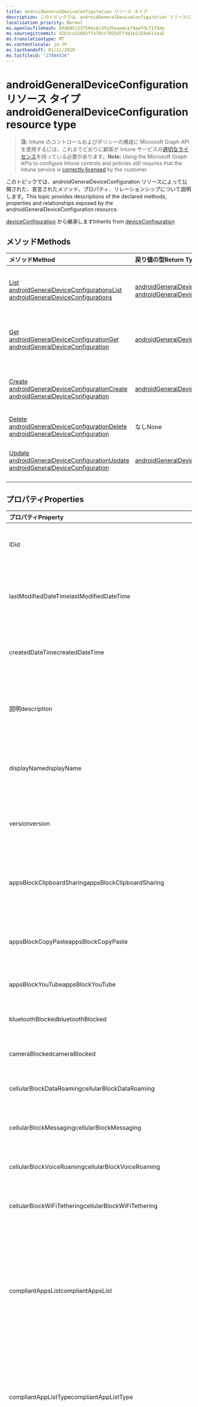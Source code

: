 ```yaml
---
title: androidGeneralDeviceConfiguration リソース タイプ
description: このトピックでは、androidGeneralDeviceConfiguration リソースによって公開された、宣言されたメソッド、プロパティ、リレーションシップについて説明します。
localization_priority: Normal
ms.openlocfilehash: 69d6051337504c6c3fe35eaadce79aefdcf1fdde
ms.sourcegitcommit: d2b3ca32602ffa76cc7925d7f4d1e2258e611ea5
ms.translationtype: MT
ms.contentlocale: ja-JP
ms.lasthandoff: 01/11/2019
ms.locfileid: "27884526"
---
```

# <a name="androidgeneraldeviceconfiguration-resource-type"></a><span data-ttu-id="0c81f-103">androidGeneralDeviceConfiguration リソース タイプ</span><span class="sxs-lookup"><span data-stu-id="0c81f-103">androidGeneralDeviceConfiguration resource type</span></span>

> <span data-ttu-id="0c81f-104">**注:** Intune のコントロールおよびポリシーの構成に Microsoft Graph API を使用するには、これまでどおりに顧客が Intune サービスの[適切なライセンス](https://go.microsoft.com/fwlink/?linkid=839381)を持っている必要があります。</span><span class="sxs-lookup"><span data-stu-id="0c81f-104">**Note:** Using the Microsoft Graph APIs to configure Intune controls and policies still requires that the Intune service is [correctly licensed](https://go.microsoft.com/fwlink/?linkid=839381) by the customer.</span></span>

<span data-ttu-id="0c81f-105">このトピックでは、androidGeneralDeviceConfiguration リソースによって公開された、宣言されたメソッド、プロパティ、リレーションシップについて説明します。</span><span class="sxs-lookup"><span data-stu-id="0c81f-105">This topic provides descriptions of the declared methods, properties and relationships exposed by the androidGeneralDeviceConfiguration resource.</span></span>

<span data-ttu-id="0c81f-106">[deviceConfiguration](../resources/intune-deviceconfig-deviceconfiguration.md) から継承します</span><span class="sxs-lookup"><span data-stu-id="0c81f-106">Inherits from [deviceConfiguration](../resources/intune-deviceconfig-deviceconfiguration.md)</span></span>

## <a name="methods"></a><span data-ttu-id="0c81f-107">メソッド</span><span class="sxs-lookup"><span data-stu-id="0c81f-107">Methods</span></span>
|<span data-ttu-id="0c81f-108">メソッド</span><span class="sxs-lookup"><span data-stu-id="0c81f-108">Method</span></span>|<span data-ttu-id="0c81f-109">戻り値の型</span><span class="sxs-lookup"><span data-stu-id="0c81f-109">Return Type</span></span>|<span data-ttu-id="0c81f-110">説明</span><span class="sxs-lookup"><span data-stu-id="0c81f-110">Description</span></span>|
|:---|:---|:---|
|[<span data-ttu-id="0c81f-111">List androidGeneralDeviceConfigurations</span><span class="sxs-lookup"><span data-stu-id="0c81f-111">List androidGeneralDeviceConfigurations</span></span>](../api/intune-deviceconfig-androidgeneraldeviceconfiguration-list.md)|<span data-ttu-id="0c81f-112">[androidGeneralDeviceConfiguration](../resources/intune-deviceconfig-androidgeneraldeviceconfiguration.md) コレクション</span><span class="sxs-lookup"><span data-stu-id="0c81f-112">[androidGeneralDeviceConfiguration](../resources/intune-deviceconfig-androidgeneraldeviceconfiguration.md) collection</span></span>|<span data-ttu-id="0c81f-113">[androidGeneralDeviceConfiguration](../resources/intune-deviceconfig-androidgeneraldeviceconfiguration.md) オブジェクトのプロパティとリレーションシップをリストします。</span><span class="sxs-lookup"><span data-stu-id="0c81f-113">List properties and relationships of the [androidGeneralDeviceConfiguration](../resources/intune-deviceconfig-androidgeneraldeviceconfiguration.md) objects.</span></span>|
|[<span data-ttu-id="0c81f-114">Get androidGeneralDeviceConfiguration</span><span class="sxs-lookup"><span data-stu-id="0c81f-114">Get androidGeneralDeviceConfiguration</span></span>](../api/intune-deviceconfig-androidgeneraldeviceconfiguration-get.md)|[<span data-ttu-id="0c81f-115">androidGeneralDeviceConfiguration</span><span class="sxs-lookup"><span data-stu-id="0c81f-115">androidGeneralDeviceConfiguration</span></span>](../resources/intune-deviceconfig-androidgeneraldeviceconfiguration.md)|<span data-ttu-id="0c81f-116">[androidGeneralDeviceConfiguration](../resources/intune-deviceconfig-androidgeneraldeviceconfiguration.md) オブジェクトのプロパティとリレーションシップを読み取ります。</span><span class="sxs-lookup"><span data-stu-id="0c81f-116">Read properties and relationships of the [androidGeneralDeviceConfiguration](../resources/intune-deviceconfig-androidgeneraldeviceconfiguration.md) object.</span></span>|
|[<span data-ttu-id="0c81f-117">Create androidGeneralDeviceConfiguration</span><span class="sxs-lookup"><span data-stu-id="0c81f-117">Create androidGeneralDeviceConfiguration</span></span>](../api/intune-deviceconfig-androidgeneraldeviceconfiguration-create.md)|[<span data-ttu-id="0c81f-118">androidGeneralDeviceConfiguration</span><span class="sxs-lookup"><span data-stu-id="0c81f-118">androidGeneralDeviceConfiguration</span></span>](../resources/intune-deviceconfig-androidgeneraldeviceconfiguration.md)|<span data-ttu-id="0c81f-119">新しい [androidGeneralDeviceConfiguration](../resources/intune-deviceconfig-androidgeneraldeviceconfiguration.md) オブジェクトを作成します。</span><span class="sxs-lookup"><span data-stu-id="0c81f-119">Create a new [androidGeneralDeviceConfiguration](../resources/intune-deviceconfig-androidgeneraldeviceconfiguration.md) object.</span></span>|
|[<span data-ttu-id="0c81f-120">Delete androidGeneralDeviceConfiguration</span><span class="sxs-lookup"><span data-stu-id="0c81f-120">Delete androidGeneralDeviceConfiguration</span></span>](../api/intune-deviceconfig-androidgeneraldeviceconfiguration-delete.md)|<span data-ttu-id="0c81f-121">なし</span><span class="sxs-lookup"><span data-stu-id="0c81f-121">None</span></span>|<span data-ttu-id="0c81f-122">[androidGeneralDeviceConfiguration](../resources/intune-deviceconfig-androidgeneraldeviceconfiguration.md) を削除します。</span><span class="sxs-lookup"><span data-stu-id="0c81f-122">Deletes a [androidGeneralDeviceConfiguration](../resources/intune-deviceconfig-androidgeneraldeviceconfiguration.md).</span></span>|
|[<span data-ttu-id="0c81f-123">Update androidGeneralDeviceConfiguration</span><span class="sxs-lookup"><span data-stu-id="0c81f-123">Update androidGeneralDeviceConfiguration</span></span>](../api/intune-deviceconfig-androidgeneraldeviceconfiguration-update.md)|[<span data-ttu-id="0c81f-124">androidGeneralDeviceConfiguration</span><span class="sxs-lookup"><span data-stu-id="0c81f-124">androidGeneralDeviceConfiguration</span></span>](../resources/intune-deviceconfig-androidgeneraldeviceconfiguration.md)|<span data-ttu-id="0c81f-125">[androidGeneralDeviceConfiguration](../resources/intune-deviceconfig-androidgeneraldeviceconfiguration.md) オブジェクトのプロパティを更新します。</span><span class="sxs-lookup"><span data-stu-id="0c81f-125">Update the properties of a [androidGeneralDeviceConfiguration](../resources/intune-deviceconfig-androidgeneraldeviceconfiguration.md) object.</span></span>|

## <a name="properties"></a><span data-ttu-id="0c81f-126">プロパティ</span><span class="sxs-lookup"><span data-stu-id="0c81f-126">Properties</span></span>
|<span data-ttu-id="0c81f-127">プロパティ</span><span class="sxs-lookup"><span data-stu-id="0c81f-127">Property</span></span>|<span data-ttu-id="0c81f-128">種類</span><span class="sxs-lookup"><span data-stu-id="0c81f-128">Type</span></span>|<span data-ttu-id="0c81f-129">説明</span><span class="sxs-lookup"><span data-stu-id="0c81f-129">Description</span></span>|
|:---|:---|:---|
|<span data-ttu-id="0c81f-130">ID</span><span class="sxs-lookup"><span data-stu-id="0c81f-130">id</span></span>|<span data-ttu-id="0c81f-131">String</span><span class="sxs-lookup"><span data-stu-id="0c81f-131">String</span></span>|<span data-ttu-id="0c81f-132">エンティティのキー。</span><span class="sxs-lookup"><span data-stu-id="0c81f-132">Key of the entity.</span></span> <span data-ttu-id="0c81f-133">[deviceConfiguration](../resources/intune-deviceconfig-deviceconfiguration.md) から継承します</span><span class="sxs-lookup"><span data-stu-id="0c81f-133">Inherited from [deviceConfiguration](../resources/intune-deviceconfig-deviceconfiguration.md)</span></span>|
|<span data-ttu-id="0c81f-134">lastModifiedDateTime</span><span class="sxs-lookup"><span data-stu-id="0c81f-134">lastModifiedDateTime</span></span>|<span data-ttu-id="0c81f-135">DateTimeOffset</span><span class="sxs-lookup"><span data-stu-id="0c81f-135">DateTimeOffset</span></span>|<span data-ttu-id="0c81f-136">オブジェクトが最後に変更された DateTime。</span><span class="sxs-lookup"><span data-stu-id="0c81f-136">DateTime the object was last modified.</span></span> <span data-ttu-id="0c81f-137">[deviceConfiguration](../resources/intune-deviceconfig-deviceconfiguration.md) から継承します</span><span class="sxs-lookup"><span data-stu-id="0c81f-137">Inherited from [deviceConfiguration](../resources/intune-deviceconfig-deviceconfiguration.md)</span></span>|
|<span data-ttu-id="0c81f-138">createdDateTime</span><span class="sxs-lookup"><span data-stu-id="0c81f-138">createdDateTime</span></span>|<span data-ttu-id="0c81f-139">DateTimeOffset</span><span class="sxs-lookup"><span data-stu-id="0c81f-139">DateTimeOffset</span></span>|<span data-ttu-id="0c81f-140">オブジェクトが作成された DateTime。</span><span class="sxs-lookup"><span data-stu-id="0c81f-140">DateTime the object was created.</span></span> <span data-ttu-id="0c81f-141">[deviceConfiguration](../resources/intune-deviceconfig-deviceconfiguration.md) から継承します</span><span class="sxs-lookup"><span data-stu-id="0c81f-141">Inherited from [deviceConfiguration](../resources/intune-deviceconfig-deviceconfiguration.md)</span></span>|
|<span data-ttu-id="0c81f-142">説明</span><span class="sxs-lookup"><span data-stu-id="0c81f-142">description</span></span>|<span data-ttu-id="0c81f-143">String</span><span class="sxs-lookup"><span data-stu-id="0c81f-143">String</span></span>|<span data-ttu-id="0c81f-144">デバイス構成について管理者が提供した説明。</span><span class="sxs-lookup"><span data-stu-id="0c81f-144">Admin provided description of the Device Configuration.</span></span> <span data-ttu-id="0c81f-145">[deviceConfiguration](../resources/intune-deviceconfig-deviceconfiguration.md) から継承します</span><span class="sxs-lookup"><span data-stu-id="0c81f-145">Inherited from [deviceConfiguration](../resources/intune-deviceconfig-deviceconfiguration.md)</span></span>|
|<span data-ttu-id="0c81f-146">displayName</span><span class="sxs-lookup"><span data-stu-id="0c81f-146">displayName</span></span>|<span data-ttu-id="0c81f-147">String</span><span class="sxs-lookup"><span data-stu-id="0c81f-147">String</span></span>|<span data-ttu-id="0c81f-148">デバイス構成について管理者が指定した名前。</span><span class="sxs-lookup"><span data-stu-id="0c81f-148">Admin provided name of the device configuration.</span></span> <span data-ttu-id="0c81f-149">[deviceConfiguration](../resources/intune-deviceconfig-deviceconfiguration.md) から継承します</span><span class="sxs-lookup"><span data-stu-id="0c81f-149">Inherited from [deviceConfiguration](../resources/intune-deviceconfig-deviceconfiguration.md)</span></span>|
|<span data-ttu-id="0c81f-150">version</span><span class="sxs-lookup"><span data-stu-id="0c81f-150">version</span></span>|<span data-ttu-id="0c81f-151">Int32</span><span class="sxs-lookup"><span data-stu-id="0c81f-151">Int32</span></span>|<span data-ttu-id="0c81f-152">デバイス構成のバージョン。</span><span class="sxs-lookup"><span data-stu-id="0c81f-152">Version of the device configuration.</span></span> <span data-ttu-id="0c81f-153">[deviceConfiguration](../resources/intune-deviceconfig-deviceconfiguration.md) から継承します</span><span class="sxs-lookup"><span data-stu-id="0c81f-153">Inherited from [deviceConfiguration](../resources/intune-deviceconfig-deviceconfiguration.md)</span></span>|
|<span data-ttu-id="0c81f-154">appsBlockClipboardSharing</span><span class="sxs-lookup"><span data-stu-id="0c81f-154">appsBlockClipboardSharing</span></span>|<span data-ttu-id="0c81f-155">Boolean</span><span class="sxs-lookup"><span data-stu-id="0c81f-155">Boolean</span></span>|<span data-ttu-id="0c81f-156">アプリケーション間でコピー/貼り付けを行うためのクリップボードの共有をブロックするかどうかを示します。</span><span class="sxs-lookup"><span data-stu-id="0c81f-156">Indicates whether or not to block clipboard sharing to copy and paste between applications.</span></span>|
|<span data-ttu-id="0c81f-157">appsBlockCopyPaste</span><span class="sxs-lookup"><span data-stu-id="0c81f-157">appsBlockCopyPaste</span></span>|<span data-ttu-id="0c81f-158">Boolean</span><span class="sxs-lookup"><span data-stu-id="0c81f-158">Boolean</span></span>|<span data-ttu-id="0c81f-159">アプリケーション内でのコピー/貼り付けをブロックするかどうかを示します。</span><span class="sxs-lookup"><span data-stu-id="0c81f-159">Indicates whether or not to block copy and paste within applications.</span></span>|
|<span data-ttu-id="0c81f-160">appsBlockYouTube</span><span class="sxs-lookup"><span data-stu-id="0c81f-160">appsBlockYouTube</span></span>|<span data-ttu-id="0c81f-161">Boolean</span><span class="sxs-lookup"><span data-stu-id="0c81f-161">Boolean</span></span>|<span data-ttu-id="0c81f-162">YouTube アプリをブロックするかどうかを示します。</span><span class="sxs-lookup"><span data-stu-id="0c81f-162">Indicates whether or not to block the YouTube app.</span></span>|
|<span data-ttu-id="0c81f-163">bluetoothBlocked</span><span class="sxs-lookup"><span data-stu-id="0c81f-163">bluetoothBlocked</span></span>|<span data-ttu-id="0c81f-164">Boolean</span><span class="sxs-lookup"><span data-stu-id="0c81f-164">Boolean</span></span>|<span data-ttu-id="0c81f-165">Bluetooth をブロックするかどうかを示します。</span><span class="sxs-lookup"><span data-stu-id="0c81f-165">Indicates whether or not to block Bluetooth.</span></span>|
|<span data-ttu-id="0c81f-166">cameraBlocked</span><span class="sxs-lookup"><span data-stu-id="0c81f-166">cameraBlocked</span></span>|<span data-ttu-id="0c81f-167">Boolean</span><span class="sxs-lookup"><span data-stu-id="0c81f-167">Boolean</span></span>|<span data-ttu-id="0c81f-168">カメラの使用を禁止するかどうかを示します。</span><span class="sxs-lookup"><span data-stu-id="0c81f-168">Indicates whether or not to block the use of the camera.</span></span>|
|<span data-ttu-id="0c81f-169">cellularBlockDataRoaming</span><span class="sxs-lookup"><span data-stu-id="0c81f-169">cellularBlockDataRoaming</span></span>|<span data-ttu-id="0c81f-170">Boolean</span><span class="sxs-lookup"><span data-stu-id="0c81f-170">Boolean</span></span>|<span data-ttu-id="0c81f-171">データ ローミングをブロックするかどうかを示します。</span><span class="sxs-lookup"><span data-stu-id="0c81f-171">Indicates whether or not to block data roaming.</span></span>|
|<span data-ttu-id="0c81f-172">cellularBlockMessaging</span><span class="sxs-lookup"><span data-stu-id="0c81f-172">cellularBlockMessaging</span></span>|<span data-ttu-id="0c81f-173">Boolean</span><span class="sxs-lookup"><span data-stu-id="0c81f-173">Boolean</span></span>|<span data-ttu-id="0c81f-174">SMS/MMS メッセージングをブロックするかどうかを示します。</span><span class="sxs-lookup"><span data-stu-id="0c81f-174">Indicates whether or not to block SMS/MMS messaging.</span></span>|
|<span data-ttu-id="0c81f-175">cellularBlockVoiceRoaming</span><span class="sxs-lookup"><span data-stu-id="0c81f-175">cellularBlockVoiceRoaming</span></span>|<span data-ttu-id="0c81f-176">Boolean</span><span class="sxs-lookup"><span data-stu-id="0c81f-176">Boolean</span></span>|<span data-ttu-id="0c81f-177">音声通話ローミングをブロックするかどうかを示します。</span><span class="sxs-lookup"><span data-stu-id="0c81f-177">Indicates whether or not to block voice roaming.</span></span>|
|<span data-ttu-id="0c81f-178">cellularBlockWiFiTethering</span><span class="sxs-lookup"><span data-stu-id="0c81f-178">cellularBlockWiFiTethering</span></span>|<span data-ttu-id="0c81f-179">Boolean</span><span class="sxs-lookup"><span data-stu-id="0c81f-179">Boolean</span></span>|<span data-ttu-id="0c81f-180">Wi-Fi テザリングの同期をブロックするかどうかを示します。</span><span class="sxs-lookup"><span data-stu-id="0c81f-180">Indicates whether or not to block syncing Wi-Fi tethering.</span></span>|
|<span data-ttu-id="0c81f-181">compliantAppsList</span><span class="sxs-lookup"><span data-stu-id="0c81f-181">compliantAppsList</span></span>|<span data-ttu-id="0c81f-182">[appListItem](../resources/intune-deviceconfig-applistitem.md) コレクション</span><span class="sxs-lookup"><span data-stu-id="0c81f-182">[appListItem](../resources/intune-deviceconfig-applistitem.md) collection</span></span>|<span data-ttu-id="0c81f-183">コンプライアンス内のアプリのリスト (CompliantAppListType によって制御される、許可リストまたは禁止リスト)。</span><span class="sxs-lookup"><span data-stu-id="0c81f-183">List of apps in the compliance (either allow list or block list, controlled by CompliantAppListType).</span></span> <span data-ttu-id="0c81f-184">このコレクションには、最大で 10000 個の要素を含めることができます。</span><span class="sxs-lookup"><span data-stu-id="0c81f-184">This collection can contain a maximum of 10000 elements.</span></span>|
|<span data-ttu-id="0c81f-185">compliantAppListType</span><span class="sxs-lookup"><span data-stu-id="0c81f-185">compliantAppListType</span></span>|[<span data-ttu-id="0c81f-186">appListType</span><span class="sxs-lookup"><span data-stu-id="0c81f-186">appListType</span></span>](../resources/intune-deviceconfig-applisttype.md)|<span data-ttu-id="0c81f-187">CompliantAppsList 内にあるリストの種類。</span><span class="sxs-lookup"><span data-stu-id="0c81f-187">Type of list that is in the CompliantAppsList.</span></span> <span data-ttu-id="0c81f-188">可能な値は、`none`、`appsInListCompliant`、`appsNotInListCompliant` です。</span><span class="sxs-lookup"><span data-stu-id="0c81f-188">Possible values are: `none`, `appsInListCompliant`, `appsNotInListCompliant`.</span></span>|
|<span data-ttu-id="0c81f-189">diagnosticDataBlockSubmission</span><span class="sxs-lookup"><span data-stu-id="0c81f-189">diagnosticDataBlockSubmission</span></span>|<span data-ttu-id="0c81f-190">Boolean</span><span class="sxs-lookup"><span data-stu-id="0c81f-190">Boolean</span></span>|<span data-ttu-id="0c81f-191">診断データの送信をブロックするかどうかを示します。</span><span class="sxs-lookup"><span data-stu-id="0c81f-191">Indicates whether or not to block diagnostic data submission.</span></span>|
|<span data-ttu-id="0c81f-192">locationServicesBlocked</span><span class="sxs-lookup"><span data-stu-id="0c81f-192">locationServicesBlocked</span></span>|<span data-ttu-id="0c81f-193">Boolean</span><span class="sxs-lookup"><span data-stu-id="0c81f-193">Boolean</span></span>|<span data-ttu-id="0c81f-194">位置情報サービスをブロックするかどうかを示します。</span><span class="sxs-lookup"><span data-stu-id="0c81f-194">Indicates whether or not to block location services.</span></span>|
|<span data-ttu-id="0c81f-195">googleAccountBlockAutoSync</span><span class="sxs-lookup"><span data-stu-id="0c81f-195">googleAccountBlockAutoSync</span></span>|<span data-ttu-id="0c81f-196">Boolean</span><span class="sxs-lookup"><span data-stu-id="0c81f-196">Boolean</span></span>|<span data-ttu-id="0c81f-197">Google アカウントの自動同期をブロックするかどうかを示します。</span><span class="sxs-lookup"><span data-stu-id="0c81f-197">Indicates whether or not to block Google account auto sync.</span></span>|
|<span data-ttu-id="0c81f-198">googlePlayStoreBlocked</span><span class="sxs-lookup"><span data-stu-id="0c81f-198">googlePlayStoreBlocked</span></span>|<span data-ttu-id="0c81f-199">Boolean</span><span class="sxs-lookup"><span data-stu-id="0c81f-199">Boolean</span></span>|<span data-ttu-id="0c81f-200">Google Play ストアをブロックするかどうかを示します。</span><span class="sxs-lookup"><span data-stu-id="0c81f-200">Indicates whether or not to block the Google Play store.</span></span>|
|<span data-ttu-id="0c81f-201">kioskModeBlockSleepButton</span><span class="sxs-lookup"><span data-stu-id="0c81f-201">kioskModeBlockSleepButton</span></span>|<span data-ttu-id="0c81f-202">Boolean</span><span class="sxs-lookup"><span data-stu-id="0c81f-202">Boolean</span></span>|<span data-ttu-id="0c81f-203">キオスク モード中に画面スリープ ボタンをブロックするかどうかを示します。</span><span class="sxs-lookup"><span data-stu-id="0c81f-203">Indicates whether or not to block the screen sleep button while in Kiosk Mode.</span></span>|
|<span data-ttu-id="0c81f-204">kioskModeBlockVolumeButtons</span><span class="sxs-lookup"><span data-stu-id="0c81f-204">kioskModeBlockVolumeButtons</span></span>|<span data-ttu-id="0c81f-205">Boolean</span><span class="sxs-lookup"><span data-stu-id="0c81f-205">Boolean</span></span>|<span data-ttu-id="0c81f-206">キオスク モード中にボリューム ボタンをブロックするかどうかを示します。</span><span class="sxs-lookup"><span data-stu-id="0c81f-206">Indicates whether or not to block the volume buttons while in Kiosk Mode.</span></span>|
|<span data-ttu-id="0c81f-207">kioskModeApps</span><span class="sxs-lookup"><span data-stu-id="0c81f-207">kioskModeApps</span></span>|<span data-ttu-id="0c81f-208">[appListItem](../resources/intune-deviceconfig-applistitem.md) コレクション</span><span class="sxs-lookup"><span data-stu-id="0c81f-208">[appListItem](../resources/intune-deviceconfig-applistitem.md) collection</span></span>|<span data-ttu-id="0c81f-209">デバイスがキオスク モードのときに実行できるアプリのリスト。</span><span class="sxs-lookup"><span data-stu-id="0c81f-209">A list of apps that will be allowed to run when the device is in Kiosk Mode.</span></span> <span data-ttu-id="0c81f-210">このコレクションには、最大で 500 個の要素を含めることができます。</span><span class="sxs-lookup"><span data-stu-id="0c81f-210">This collection can contain a maximum of 500 elements.</span></span>|
|<span data-ttu-id="0c81f-211">nfcBlocked</span><span class="sxs-lookup"><span data-stu-id="0c81f-211">nfcBlocked</span></span>|<span data-ttu-id="0c81f-212">Boolean</span><span class="sxs-lookup"><span data-stu-id="0c81f-212">Boolean</span></span>|<span data-ttu-id="0c81f-213">近距離無線通信をブロックするかどうかを示します。</span><span class="sxs-lookup"><span data-stu-id="0c81f-213">Indicates whether or not to block Near-Field Communication.</span></span>|
|<span data-ttu-id="0c81f-214">passwordBlockFingerprintUnlock</span><span class="sxs-lookup"><span data-stu-id="0c81f-214">passwordBlockFingerprintUnlock</span></span>|<span data-ttu-id="0c81f-215">Boolean</span><span class="sxs-lookup"><span data-stu-id="0c81f-215">Boolean</span></span>|<span data-ttu-id="0c81f-216">指紋によるロック解除を禁止するかどうかを示します。</span><span class="sxs-lookup"><span data-stu-id="0c81f-216">Indicates whether or not to block fingerprint unlock.</span></span>|
|<span data-ttu-id="0c81f-217">passwordBlockTrustAgents</span><span class="sxs-lookup"><span data-stu-id="0c81f-217">passwordBlockTrustAgents</span></span>|<span data-ttu-id="0c81f-218">Boolean</span><span class="sxs-lookup"><span data-stu-id="0c81f-218">Boolean</span></span>|<span data-ttu-id="0c81f-219">Smart Lock や他の信頼エージェントをブロックするかどうかを示します。</span><span class="sxs-lookup"><span data-stu-id="0c81f-219">Indicates whether or not to block Smart Lock and other trust agents.</span></span>|
|<span data-ttu-id="0c81f-220">passwordExpirationDays</span><span class="sxs-lookup"><span data-stu-id="0c81f-220">passwordExpirationDays</span></span>|<span data-ttu-id="0c81f-221">Int32</span><span class="sxs-lookup"><span data-stu-id="0c81f-221">Int32</span></span>|<span data-ttu-id="0c81f-222">パスワードの有効期限が切れるまでの日数。</span><span class="sxs-lookup"><span data-stu-id="0c81f-222">Number of days before the password expires.</span></span> <span data-ttu-id="0c81f-223">有効な値は 1 から 365 までです</span><span class="sxs-lookup"><span data-stu-id="0c81f-223">Valid values 1 to 365</span></span>|
|<span data-ttu-id="0c81f-224">passwordMinimumLength</span><span class="sxs-lookup"><span data-stu-id="0c81f-224">passwordMinimumLength</span></span>|<span data-ttu-id="0c81f-225">Int32</span><span class="sxs-lookup"><span data-stu-id="0c81f-225">Int32</span></span>|<span data-ttu-id="0c81f-226">パスワードの最小の長さ。</span><span class="sxs-lookup"><span data-stu-id="0c81f-226">Minimum length of passwords.</span></span> <span data-ttu-id="0c81f-227">有効な値は 4 から 16 までです</span><span class="sxs-lookup"><span data-stu-id="0c81f-227">Valid values 4 to 16</span></span>|
|<span data-ttu-id="0c81f-228">passwordMinutesOfInactivityBeforeScreenTimeout</span><span class="sxs-lookup"><span data-stu-id="0c81f-228">passwordMinutesOfInactivityBeforeScreenTimeout</span></span>|<span data-ttu-id="0c81f-229">Int32</span><span class="sxs-lookup"><span data-stu-id="0c81f-229">Int32</span></span>|<span data-ttu-id="0c81f-230">画面がタイムアウトになるまでの非アクティブ時間 (分)。</span><span class="sxs-lookup"><span data-stu-id="0c81f-230">Minutes of inactivity before the screen times out.</span></span>|
|<span data-ttu-id="0c81f-231">passwordPreviousPasswordBlockCount</span><span class="sxs-lookup"><span data-stu-id="0c81f-231">passwordPreviousPasswordBlockCount</span></span>|<span data-ttu-id="0c81f-232">Int32</span><span class="sxs-lookup"><span data-stu-id="0c81f-232">Int32</span></span>|<span data-ttu-id="0c81f-233">ブロックする、以前のパスワードの数。</span><span class="sxs-lookup"><span data-stu-id="0c81f-233">Number of previous passwords to block.</span></span> <span data-ttu-id="0c81f-234">有効な値は 0 から 24 までです</span><span class="sxs-lookup"><span data-stu-id="0c81f-234">Valid values 0 to 24</span></span>|
|<span data-ttu-id="0c81f-235">passwordSignInFailureCountBeforeFactoryReset</span><span class="sxs-lookup"><span data-stu-id="0c81f-235">passwordSignInFailureCountBeforeFactoryReset</span></span>|<span data-ttu-id="0c81f-236">Int32</span><span class="sxs-lookup"><span data-stu-id="0c81f-236">Int32</span></span>|<span data-ttu-id="0c81f-237">出荷時の設定にリセットされるまでの、失敗が許可されるサインインの回数。</span><span class="sxs-lookup"><span data-stu-id="0c81f-237">Number of sign in failures allowed before factory reset.</span></span> <span data-ttu-id="0c81f-238">有効な値は 4 から 11 までです</span><span class="sxs-lookup"><span data-stu-id="0c81f-238">Valid values 4 to 11</span></span>|
|<span data-ttu-id="0c81f-239">passwordRequiredType</span><span class="sxs-lookup"><span data-stu-id="0c81f-239">passwordRequiredType</span></span>|[<span data-ttu-id="0c81f-240">androidRequiredPasswordType</span><span class="sxs-lookup"><span data-stu-id="0c81f-240">androidRequiredPasswordType</span></span>](../resources/intune-deviceconfig-androidrequiredpasswordtype.md)|<span data-ttu-id="0c81f-241">必要なパスワードの種類。</span><span class="sxs-lookup"><span data-stu-id="0c81f-241">Type of password that is required.</span></span> <span data-ttu-id="0c81f-242">可能な値は、`deviceDefault`、`alphabetic`、`alphanumeric`、`alphanumericWithSymbols`、`lowSecurityBiometric`、`numeric`、`numericComplex`、`any` です。</span><span class="sxs-lookup"><span data-stu-id="0c81f-242">Possible values are: `deviceDefault`, `alphabetic`, `alphanumeric`, `alphanumericWithSymbols`, `lowSecurityBiometric`, `numeric`, `numericComplex`, `any`.</span></span>|
|<span data-ttu-id="0c81f-243">passwordRequired</span><span class="sxs-lookup"><span data-stu-id="0c81f-243">passwordRequired</span></span>|<span data-ttu-id="0c81f-244">Boolean</span><span class="sxs-lookup"><span data-stu-id="0c81f-244">Boolean</span></span>|<span data-ttu-id="0c81f-245">パスワードを要求するかどうかを指定します。</span><span class="sxs-lookup"><span data-stu-id="0c81f-245">Indicates whether or not to require a password.</span></span>|
|<span data-ttu-id="0c81f-246">powerOffBlocked</span><span class="sxs-lookup"><span data-stu-id="0c81f-246">powerOffBlocked</span></span>|<span data-ttu-id="0c81f-247">Boolean</span><span class="sxs-lookup"><span data-stu-id="0c81f-247">Boolean</span></span>|<span data-ttu-id="0c81f-248">デバイスの電源オフをブロックするかどうかを示します。</span><span class="sxs-lookup"><span data-stu-id="0c81f-248">Indicates whether or not to block powering off the device.</span></span>|
|<span data-ttu-id="0c81f-249">factoryResetBlocked</span><span class="sxs-lookup"><span data-stu-id="0c81f-249">factoryResetBlocked</span></span>|<span data-ttu-id="0c81f-250">Boolean</span><span class="sxs-lookup"><span data-stu-id="0c81f-250">Boolean</span></span>|<span data-ttu-id="0c81f-251">ユーザーが出荷時の設定にリセットできないようにするかどうかを示します。</span><span class="sxs-lookup"><span data-stu-id="0c81f-251">Indicates whether or not to block user performing a factory reset.</span></span>|
|<span data-ttu-id="0c81f-252">screenCaptureBlocked</span><span class="sxs-lookup"><span data-stu-id="0c81f-252">screenCaptureBlocked</span></span>|<span data-ttu-id="0c81f-253">Boolean</span><span class="sxs-lookup"><span data-stu-id="0c81f-253">Boolean</span></span>|<span data-ttu-id="0c81f-254">スクリーンショットを禁止するかどうかを示します。</span><span class="sxs-lookup"><span data-stu-id="0c81f-254">Indicates whether or not to block screenshots.</span></span>|
|<span data-ttu-id="0c81f-255">deviceSharingAllowed</span><span class="sxs-lookup"><span data-stu-id="0c81f-255">deviceSharingAllowed</span></span>|<span data-ttu-id="0c81f-256">Boolean</span><span class="sxs-lookup"><span data-stu-id="0c81f-256">Boolean</span></span>|<span data-ttu-id="0c81f-257">デバイスの共有モードを許可するかどうかを示します。</span><span class="sxs-lookup"><span data-stu-id="0c81f-257">Indicates whether or not to allow device sharing mode.</span></span>|
|<span data-ttu-id="0c81f-258">storageBlockGoogleBackup</span><span class="sxs-lookup"><span data-stu-id="0c81f-258">storageBlockGoogleBackup</span></span>|<span data-ttu-id="0c81f-259">Boolean</span><span class="sxs-lookup"><span data-stu-id="0c81f-259">Boolean</span></span>|<span data-ttu-id="0c81f-260">Google バックアップを禁止するかどうかを示します。</span><span class="sxs-lookup"><span data-stu-id="0c81f-260">Indicates whether or not to block Google Backup.</span></span>|
|<span data-ttu-id="0c81f-261">storageBlockRemovableStorage</span><span class="sxs-lookup"><span data-stu-id="0c81f-261">storageBlockRemovableStorage</span></span>|<span data-ttu-id="0c81f-262">Boolean</span><span class="sxs-lookup"><span data-stu-id="0c81f-262">Boolean</span></span>|<span data-ttu-id="0c81f-263">リムーバブル記憶域の使用を禁止するかどうかを示します。</span><span class="sxs-lookup"><span data-stu-id="0c81f-263">Indicates whether or not to block removable storage usage.</span></span>|
|<span data-ttu-id="0c81f-264">storageRequireDeviceEncryption</span><span class="sxs-lookup"><span data-stu-id="0c81f-264">storageRequireDeviceEncryption</span></span>|<span data-ttu-id="0c81f-265">Boolean</span><span class="sxs-lookup"><span data-stu-id="0c81f-265">Boolean</span></span>|<span data-ttu-id="0c81f-266">デバイスの暗号化が必要かどうかを示します。</span><span class="sxs-lookup"><span data-stu-id="0c81f-266">Indicates whether or not to require device encryption.</span></span>|
|<span data-ttu-id="0c81f-267">storageRequireRemovableStorageEncryption</span><span class="sxs-lookup"><span data-stu-id="0c81f-267">storageRequireRemovableStorageEncryption</span></span>|<span data-ttu-id="0c81f-268">Boolean</span><span class="sxs-lookup"><span data-stu-id="0c81f-268">Boolean</span></span>|<span data-ttu-id="0c81f-269">リムーバブル記憶域の暗号化が必要かどうかを示します。</span><span class="sxs-lookup"><span data-stu-id="0c81f-269">Indicates whether or not to require removable storage encryption.</span></span>|
|<span data-ttu-id="0c81f-270">voiceAssistantBlocked</span><span class="sxs-lookup"><span data-stu-id="0c81f-270">voiceAssistantBlocked</span></span>|<span data-ttu-id="0c81f-271">Boolean</span><span class="sxs-lookup"><span data-stu-id="0c81f-271">Boolean</span></span>|<span data-ttu-id="0c81f-272">音声アシスタントの使用を禁止するかどうかを示します。</span><span class="sxs-lookup"><span data-stu-id="0c81f-272">Indicates whether or not to block the use of the Voice Assistant.</span></span>|
|<span data-ttu-id="0c81f-273">voiceDialingBlocked</span><span class="sxs-lookup"><span data-stu-id="0c81f-273">voiceDialingBlocked</span></span>|<span data-ttu-id="0c81f-274">Boolean</span><span class="sxs-lookup"><span data-stu-id="0c81f-274">Boolean</span></span>|<span data-ttu-id="0c81f-275">音声ダイヤルをブロックするかどうかを示します。</span><span class="sxs-lookup"><span data-stu-id="0c81f-275">Indicates whether or not to block voice dialing.</span></span>|
|<span data-ttu-id="0c81f-276">webBrowserBlockPopups</span><span class="sxs-lookup"><span data-stu-id="0c81f-276">webBrowserBlockPopups</span></span>|<span data-ttu-id="0c81f-277">Boolean</span><span class="sxs-lookup"><span data-stu-id="0c81f-277">Boolean</span></span>|<span data-ttu-id="0c81f-278">Web ブラウザー内のポップアップをブロックするかどうかを示します。</span><span class="sxs-lookup"><span data-stu-id="0c81f-278">Indicates whether or not to block popups within the web browser.</span></span>|
|<span data-ttu-id="0c81f-279">webBrowserBlockAutofill</span><span class="sxs-lookup"><span data-stu-id="0c81f-279">webBrowserBlockAutofill</span></span>|<span data-ttu-id="0c81f-280">Boolean</span><span class="sxs-lookup"><span data-stu-id="0c81f-280">Boolean</span></span>|<span data-ttu-id="0c81f-281">Web ブラウザーの自動塗りつぶし機能をブロックするかどうかを示します。</span><span class="sxs-lookup"><span data-stu-id="0c81f-281">Indicates whether or not to block the web browser's auto fill feature.</span></span>|
|<span data-ttu-id="0c81f-282">webBrowserBlockJavaScript</span><span class="sxs-lookup"><span data-stu-id="0c81f-282">webBrowserBlockJavaScript</span></span>|<span data-ttu-id="0c81f-283">Boolean</span><span class="sxs-lookup"><span data-stu-id="0c81f-283">Boolean</span></span>|<span data-ttu-id="0c81f-284">Web ブラウザー内の JavaScript をブロックするかどうかを示します。</span><span class="sxs-lookup"><span data-stu-id="0c81f-284">Indicates whether or not to block JavaScript within the web browser.</span></span>|
|<span data-ttu-id="0c81f-285">webBrowserBlocked</span><span class="sxs-lookup"><span data-stu-id="0c81f-285">webBrowserBlocked</span></span>|<span data-ttu-id="0c81f-286">Boolean</span><span class="sxs-lookup"><span data-stu-id="0c81f-286">Boolean</span></span>|<span data-ttu-id="0c81f-287">Web ブラウザーをブロックするかどうかを示します。</span><span class="sxs-lookup"><span data-stu-id="0c81f-287">Indicates whether or not to block the web browser.</span></span>|
|<span data-ttu-id="0c81f-288">webBrowserCookieSettings</span><span class="sxs-lookup"><span data-stu-id="0c81f-288">webBrowserCookieSettings</span></span>|[<span data-ttu-id="0c81f-289">webBrowserCookieSettings</span><span class="sxs-lookup"><span data-stu-id="0c81f-289">webBrowserCookieSettings</span></span>](../resources/intune-deviceconfig-webbrowsercookiesettings.md)|<span data-ttu-id="0c81f-290">Web ブラウザー内の Cookie の設定。</span><span class="sxs-lookup"><span data-stu-id="0c81f-290">Cookie settings within the web browser.</span></span> <span data-ttu-id="0c81f-291">可能な値は、`browserDefault`、`blockAlways`、`allowCurrentWebSite`、`allowFromWebsitesVisited`、`allowAlways` です。</span><span class="sxs-lookup"><span data-stu-id="0c81f-291">Possible values are: `browserDefault`, `blockAlways`, `allowCurrentWebSite`, `allowFromWebsitesVisited`, `allowAlways`.</span></span>|
|<span data-ttu-id="0c81f-292">wiFiBlocked</span><span class="sxs-lookup"><span data-stu-id="0c81f-292">wiFiBlocked</span></span>|<span data-ttu-id="0c81f-293">Boolean</span><span class="sxs-lookup"><span data-stu-id="0c81f-293">Boolean</span></span>|<span data-ttu-id="0c81f-294">Wi-Fi の同期をブロックするかどうかを示します。</span><span class="sxs-lookup"><span data-stu-id="0c81f-294">Indicates whether or not to block syncing Wi-Fi.</span></span>|
|<span data-ttu-id="0c81f-295">appsInstallAllowList</span><span class="sxs-lookup"><span data-stu-id="0c81f-295">appsInstallAllowList</span></span>|<span data-ttu-id="0c81f-296">[appListItem](../resources/intune-deviceconfig-applistitem.md) コレクション</span><span class="sxs-lookup"><span data-stu-id="0c81f-296">[appListItem](../resources/intune-deviceconfig-applistitem.md) collection</span></span>|<span data-ttu-id="0c81f-297">KNOX デバイス上にインストールできるアプリのリスト。</span><span class="sxs-lookup"><span data-stu-id="0c81f-297">List of apps which can be installed on the KNOX device.</span></span> <span data-ttu-id="0c81f-298">このコレクションには、最大で 500 個の要素を含めることができます。</span><span class="sxs-lookup"><span data-stu-id="0c81f-298">This collection can contain a maximum of 500 elements.</span></span>|
|<span data-ttu-id="0c81f-299">appsLaunchBlockList</span><span class="sxs-lookup"><span data-stu-id="0c81f-299">appsLaunchBlockList</span></span>|<span data-ttu-id="0c81f-300">[appListItem](../resources/intune-deviceconfig-applistitem.md) コレクション</span><span class="sxs-lookup"><span data-stu-id="0c81f-300">[appListItem](../resources/intune-deviceconfig-applistitem.md) collection</span></span>|<span data-ttu-id="0c81f-301">KNOX デバイス上での起動がブロックされているアプリのリスト。</span><span class="sxs-lookup"><span data-stu-id="0c81f-301">List of apps which are blocked from being launched on the KNOX device.</span></span> <span data-ttu-id="0c81f-302">このコレクションには、最大で 500 個の要素を含めることができます。</span><span class="sxs-lookup"><span data-stu-id="0c81f-302">This collection can contain a maximum of 500 elements.</span></span>|
|<span data-ttu-id="0c81f-303">appsHideList</span><span class="sxs-lookup"><span data-stu-id="0c81f-303">appsHideList</span></span>|<span data-ttu-id="0c81f-304">[appListItem](../resources/intune-deviceconfig-applistitem.md) コレクション</span><span class="sxs-lookup"><span data-stu-id="0c81f-304">[appListItem](../resources/intune-deviceconfig-applistitem.md) collection</span></span>|<span data-ttu-id="0c81f-305">KNOX デバイス上で非表示にするアプリのリスト。</span><span class="sxs-lookup"><span data-stu-id="0c81f-305">List of apps to be hidden on the KNOX device.</span></span> <span data-ttu-id="0c81f-306">このコレクションには、最大で 500 個の要素を含めることができます。</span><span class="sxs-lookup"><span data-stu-id="0c81f-306">This collection can contain a maximum of 500 elements.</span></span>|
|<span data-ttu-id="0c81f-307">securityRequireVerifyApps</span><span class="sxs-lookup"><span data-stu-id="0c81f-307">securityRequireVerifyApps</span></span>|<span data-ttu-id="0c81f-308">Boolean</span><span class="sxs-lookup"><span data-stu-id="0c81f-308">Boolean</span></span>|<span data-ttu-id="0c81f-309">Android の検証アプリ機能がオンになっている必要があります。</span><span class="sxs-lookup"><span data-stu-id="0c81f-309">Require the Android Verify apps feature is turned on.</span></span>|

## <a name="relationships"></a><span data-ttu-id="0c81f-310">リレーションシップ</span><span class="sxs-lookup"><span data-stu-id="0c81f-310">Relationships</span></span>
|<span data-ttu-id="0c81f-311">リレーションシップ</span><span class="sxs-lookup"><span data-stu-id="0c81f-311">Relationship</span></span>|<span data-ttu-id="0c81f-312">型</span><span class="sxs-lookup"><span data-stu-id="0c81f-312">Type</span></span>|<span data-ttu-id="0c81f-313">説明</span><span class="sxs-lookup"><span data-stu-id="0c81f-313">Description</span></span>|
|:---|:---|:---|
|<span data-ttu-id="0c81f-314">assignments</span><span class="sxs-lookup"><span data-stu-id="0c81f-314">assignments</span></span>|<span data-ttu-id="0c81f-315">[deviceConfigurationAssignment](../resources/intune-deviceconfig-deviceconfigurationassignment.md) コレクション</span><span class="sxs-lookup"><span data-stu-id="0c81f-315">[deviceConfigurationAssignment](../resources/intune-deviceconfig-deviceconfigurationassignment.md) collection</span></span>|<span data-ttu-id="0c81f-316">デバイスの構成プロファイルの割り当てのリスト。</span><span class="sxs-lookup"><span data-stu-id="0c81f-316">The list of assignments for the device configuration profile.</span></span> <span data-ttu-id="0c81f-317">[deviceConfiguration](../resources/intune-deviceconfig-deviceconfiguration.md) から継承します</span><span class="sxs-lookup"><span data-stu-id="0c81f-317">Inherited from [deviceConfiguration](../resources/intune-deviceconfig-deviceconfiguration.md)</span></span>|
|<span data-ttu-id="0c81f-318">deviceStatuses</span><span class="sxs-lookup"><span data-stu-id="0c81f-318">deviceStatuses</span></span>|<span data-ttu-id="0c81f-319">[deviceConfigurationDeviceStatus](../resources/intune-deviceconfig-deviceconfigurationdevicestatus.md) コレクション</span><span class="sxs-lookup"><span data-stu-id="0c81f-319">[deviceConfigurationDeviceStatus](../resources/intune-deviceconfig-deviceconfigurationdevicestatus.md) collection</span></span>|<span data-ttu-id="0c81f-320">デバイスごとのデバイス構成のインストール状況。</span><span class="sxs-lookup"><span data-stu-id="0c81f-320">Device configuration installation status by device.</span></span> <span data-ttu-id="0c81f-321">[deviceConfiguration](../resources/intune-deviceconfig-deviceconfiguration.md) から継承します</span><span class="sxs-lookup"><span data-stu-id="0c81f-321">Inherited from [deviceConfiguration](../resources/intune-deviceconfig-deviceconfiguration.md)</span></span>|
|<span data-ttu-id="0c81f-322">userStatuses</span><span class="sxs-lookup"><span data-stu-id="0c81f-322">userStatuses</span></span>|<span data-ttu-id="0c81f-323">[deviceConfigurationUserStatus](../resources/intune-deviceconfig-deviceconfigurationuserstatus.md) コレクション</span><span class="sxs-lookup"><span data-stu-id="0c81f-323">[deviceConfigurationUserStatus](../resources/intune-deviceconfig-deviceconfigurationuserstatus.md) collection</span></span>|<span data-ttu-id="0c81f-324">ユーザーごとのデバイス構成のインストール状態です。</span><span class="sxs-lookup"><span data-stu-id="0c81f-324">Device configuration installation status by user.</span></span> <span data-ttu-id="0c81f-325">[deviceConfiguration](../resources/intune-deviceconfig-deviceconfiguration.md) から継承します</span><span class="sxs-lookup"><span data-stu-id="0c81f-325">Inherited from [deviceConfiguration](../resources/intune-deviceconfig-deviceconfiguration.md)</span></span>|
|<span data-ttu-id="0c81f-326">deviceStatusOverview</span><span class="sxs-lookup"><span data-stu-id="0c81f-326">deviceStatusOverview</span></span>|[<span data-ttu-id="0c81f-327">deviceConfigurationDeviceOverview</span><span class="sxs-lookup"><span data-stu-id="0c81f-327">deviceConfigurationDeviceOverview</span></span>](../resources/intune-deviceconfig-deviceconfigurationdeviceoverview.md)|<span data-ttu-id="0c81f-328">デバイス構成のデバイス状態の概要 ([deviceConfiguration](../resources/intune-deviceconfig-deviceconfiguration.md) から継承)</span><span class="sxs-lookup"><span data-stu-id="0c81f-328">Device Configuration devices status overview Inherited from [deviceConfiguration](../resources/intune-deviceconfig-deviceconfiguration.md)</span></span>|
|<span data-ttu-id="0c81f-329">userStatusOverview</span><span class="sxs-lookup"><span data-stu-id="0c81f-329">userStatusOverview</span></span>|[<span data-ttu-id="0c81f-330">deviceConfigurationUserOverview</span><span class="sxs-lookup"><span data-stu-id="0c81f-330">deviceConfigurationUserOverview</span></span>](../resources/intune-deviceconfig-deviceconfigurationuseroverview.md)|<span data-ttu-id="0c81f-331">デバイス構成のユーザー状態の概要 ([deviceConfiguration](../resources/intune-deviceconfig-deviceconfiguration.md) から継承)</span><span class="sxs-lookup"><span data-stu-id="0c81f-331">Device Configuration users status overview Inherited from [deviceConfiguration](../resources/intune-deviceconfig-deviceconfiguration.md)</span></span>|
|<span data-ttu-id="0c81f-332">deviceSettingStateSummaries</span><span class="sxs-lookup"><span data-stu-id="0c81f-332">deviceSettingStateSummaries</span></span>|<span data-ttu-id="0c81f-333">[settingStateDeviceSummary](../resources/intune-deviceconfig-settingstatedevicesummary.md) コレクション</span><span class="sxs-lookup"><span data-stu-id="0c81f-333">[settingStateDeviceSummary](../resources/intune-deviceconfig-settingstatedevicesummary.md) collection</span></span>|<span data-ttu-id="0c81f-334">デバイス構成設定状態のデバイスの要約 ([deviceConfiguration](../resources/intune-deviceconfig-deviceconfiguration.md) から継承)</span><span class="sxs-lookup"><span data-stu-id="0c81f-334">Device Configuration Setting State Device Summary Inherited from [deviceConfiguration](../resources/intune-deviceconfig-deviceconfiguration.md)</span></span>|

## <a name="json-representation"></a><span data-ttu-id="0c81f-335">JSON 表記</span><span class="sxs-lookup"><span data-stu-id="0c81f-335">JSON Representation</span></span>
<span data-ttu-id="0c81f-336">以下は、リソースの JSON 表記です。</span><span class="sxs-lookup"><span data-stu-id="0c81f-336">Here is a JSON representation of the resource.</span></span>
<!-- {
  "blockType": "resource",
  "keyProperty": "id",
  "@odata.type": "microsoft.graph.androidGeneralDeviceConfiguration"
}
-->
``` json
{
  "@odata.type": "#microsoft.graph.androidGeneralDeviceConfiguration",
  "id": "String (identifier)",
  "lastModifiedDateTime": "String (timestamp)",
  "createdDateTime": "String (timestamp)",
  "description": "String",
  "displayName": "String",
  "version": 1024,
  "appsBlockClipboardSharing": true,
  "appsBlockCopyPaste": true,
  "appsBlockYouTube": true,
  "bluetoothBlocked": true,
  "cameraBlocked": true,
  "cellularBlockDataRoaming": true,
  "cellularBlockMessaging": true,
  "cellularBlockVoiceRoaming": true,
  "cellularBlockWiFiTethering": true,
  "compliantAppsList": [
    {
      "@odata.type": "microsoft.graph.appListItem",
      "name": "String",
      "publisher": "String",
      "appStoreUrl": "String",
      "appId": "String"
    }
  ],
  "compliantAppListType": "String",
  "diagnosticDataBlockSubmission": true,
  "locationServicesBlocked": true,
  "googleAccountBlockAutoSync": true,
  "googlePlayStoreBlocked": true,
  "kioskModeBlockSleepButton": true,
  "kioskModeBlockVolumeButtons": true,
  "kioskModeApps": [
    {
      "@odata.type": "microsoft.graph.appListItem",
      "name": "String",
      "publisher": "String",
      "appStoreUrl": "String",
      "appId": "String"
    }
  ],
  "nfcBlocked": true,
  "passwordBlockFingerprintUnlock": true,
  "passwordBlockTrustAgents": true,
  "passwordExpirationDays": 1024,
  "passwordMinimumLength": 1024,
  "passwordMinutesOfInactivityBeforeScreenTimeout": 1024,
  "passwordPreviousPasswordBlockCount": 1024,
  "passwordSignInFailureCountBeforeFactoryReset": 1024,
  "passwordRequiredType": "String",
  "passwordRequired": true,
  "powerOffBlocked": true,
  "factoryResetBlocked": true,
  "screenCaptureBlocked": true,
  "deviceSharingAllowed": true,
  "storageBlockGoogleBackup": true,
  "storageBlockRemovableStorage": true,
  "storageRequireDeviceEncryption": true,
  "storageRequireRemovableStorageEncryption": true,
  "voiceAssistantBlocked": true,
  "voiceDialingBlocked": true,
  "webBrowserBlockPopups": true,
  "webBrowserBlockAutofill": true,
  "webBrowserBlockJavaScript": true,
  "webBrowserBlocked": true,
  "webBrowserCookieSettings": "String",
  "wiFiBlocked": true,
  "appsInstallAllowList": [
    {
      "@odata.type": "microsoft.graph.appListItem",
      "name": "String",
      "publisher": "String",
      "appStoreUrl": "String",
      "appId": "String"
    }
  ],
  "appsLaunchBlockList": [
    {
      "@odata.type": "microsoft.graph.appListItem",
      "name": "String",
      "publisher": "String",
      "appStoreUrl": "String",
      "appId": "String"
    }
  ],
  "appsHideList": [
    {
      "@odata.type": "microsoft.graph.appListItem",
      "name": "String",
      "publisher": "String",
      "appStoreUrl": "String",
      "appId": "String"
    }
  ],
  "securityRequireVerifyApps": true
}
```



